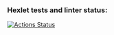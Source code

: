 ### Hexlet tests and linter status:
[![Actions Status](https://github.com/marik-yakovlev/frontend-project-11/workflows/hexlet-check/badge.svg)](https://github.com/marik-yakovlev/frontend-project-11/actions)